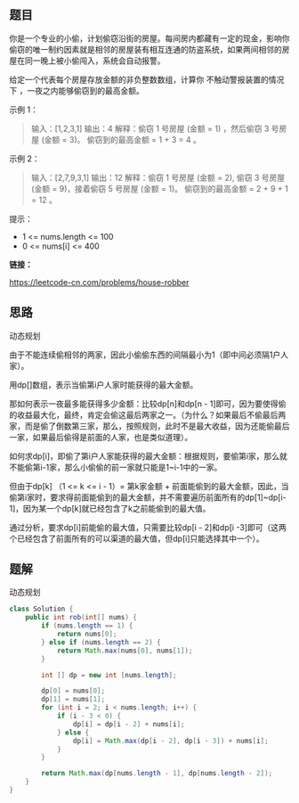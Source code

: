 ## 题目

你是一个专业的小偷，计划偷窃沿街的房屋。每间房内都藏有一定的现金，影响你偷窃的唯一制约因素就是相邻的房屋装有相互连通的防盗系统，如果两间相邻的房屋在同一晚上被小偷闯入，系统会自动报警。

给定一个代表每个房屋存放金额的非负整数数组，计算你 不触动警报装置的情况下 ，一夜之内能够偷窃到的最高金额。

 

示例 1：

> 输入：[1,2,3,1]
> 输出：4
> 解释：偷窃 1 号房屋 (金额 = 1) ，然后偷窃 3 号房屋 (金额 = 3)。
>      偷窃到的最高金额 = 1 + 3 = 4 。

示例 2：

> 输入：[2,7,9,3,1]
> 输出：12
> 解释：偷窃 1 号房屋 (金额 = 2), 偷窃 3 号房屋 (金额 = 9)，接着偷窃 5 号房屋 (金额 = 1)。
>      偷窃到的最高金额 = 2 + 9 + 1 = 12 。


提示：

* 1 <= nums.length <= 100
* 0 <= nums[i] <= 400

**链接：**

https://leetcode-cn.com/problems/house-robber

## 思路

动态规划

由于不能连续偷相邻的两家，因此小偷偷东西的间隔最小为1（即中间必须隔1户人家）。

用dp[]数组，表示当偷第i户人家时能获得的最大金额。

那如何表示一夜最多能获得多少金额：比较dp[n]和dp[n - 1]即可，因为要使得偷的收益最大化，最终，肯定会偷这最后两家之一。（为什么？如果最后不偷最后两家，而是偷了倒数第三家，那么，按照规则，此时不是最大收益，因为还能偷最后一家，如果最后偷得是前面的人家，也是类似道理）。

如何求dp[i]，即偷了第i户人家能获得的最大金额：根据规则，要偷第i家，那么就不能偷第i-1家，那么小偷偷的前一家就只能是1~i-1中的一家。

但由于dp[k] （1 <= k <= i - 1）= 第k家金额 + 前面能偷到的最大金额，因此，当偷第i家时，要求得前面能偷到的最大金额，并不需要遍历前面所有的dp[1]~dp[i-1]，因为某一个dp[k]就已经包含了k之前能偷到的最大值。

通过分析，要求dp[i]前能偷的最大值，只需要比较dp[i - 2]和dp[i -3]即可（这两个已经包含了前面所有的可以渠道的最大值，但dp[i]只能选择其中一个）。

## 题解

动态规划

```java
class Solution {
    public int rob(int[] nums) {
        if (nums.length == 1) {
            return nums[0];
        } else if (nums.length == 2) {
            return Math.max(nums[0], nums[1]);
        }

        int [] dp = new int [nums.length];

        dp[0] = nums[0];
        dp[1] = nums[1];
        for (int i = 2; i < nums.length; i++) { 
            if (i - 3 < 0) {
                dp[i] = dp[i - 2] + nums[i];
            } else {
                dp[i] = Math.max(dp[i - 2], dp[i - 3]) + nums[i];
            }
        }

        return Math.max(dp[nums.length - 1], dp[nums.length - 2]);
    }
}
```

